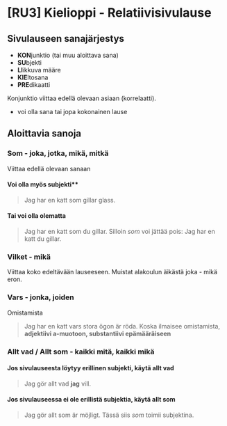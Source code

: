 # [RU3] Kielioppi - Relatiivisivulause

## Sivulauseen sanajärjestys

- **KON**junktio (tai muu aloittava sana)
- **SU**bjekti 
- **LI**ikkuva määre 
- **KIE**ltosana 
- **PRE**dikaatti

Konjunktio viittaa edellä olevaan asiaan (korrelaatti).
- voi olla sana tai jopa kokonainen lause

## Aloittavia sanoja

### Som - joka, jotka, mikä, mitkä
Viittaa edellä olevaan sanaan
#### Voi olla myös subjekti**
> Jag har en katt som gillar glass.
#### Tai voi olla olematta
> Jag har en katt som du gillar.
Silloin *som* voi jättää pois:
> Jag har en katt du gillar.

### Vilket - mikä
Viittaa koko edeltävään lauseeseen. Muistat alakoulun äikästä joka - mikä eron.

### Vars - jonka, joiden
Omistamista
> Jag har en katt vars stora ögon är röda.
Koska ilmaisee omistamista, **adjektiivi a-muotoon, substantiivi epämääräiseen**

### Allt vad / Allt som - kaikki mitä, kaikki mikä
#### Jos sivulauseesta **löytyy** erillinen subjekti, käytä **allt vad**
> Jag gör allt vad **jag** vill.
#### Jos sivulauseessa **ei ole** erillistä subjektia, käytä **allt som**
> Jag gör allt som är möjligt.
Tässä siis *som* toimii subjektina.
